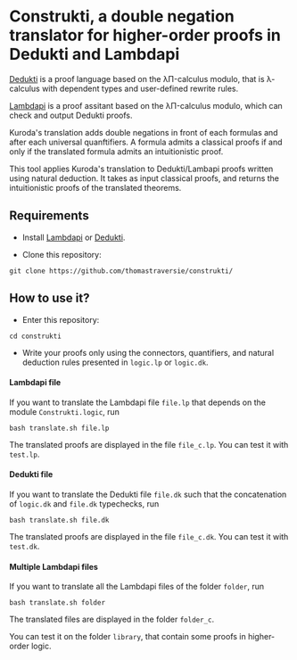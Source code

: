 # Construkti, a double negation translator for higher-order proofs in Dedukti and Lambdapi

[Dedukti](https://github.com/Deducteam/Dedukti) is a proof language based on the λΠ-calculus modulo, that is λ-calculus with dependent types and user-defined rewrite rules.

[Lambdapi](https://github.com/Deducteam/lambdapi) is a proof assitant based on the λΠ-calculus modulo, which can check and output Dedukti proofs.

Kuroda's translation adds double negations in front of each formulas and after each universal quanftifiers. A formula admits a classical proofs if and only if the translated formula admits an intuitionistic proof.

This tool applies Kuroda's translation to Dedukti/Lambapi proofs written using natural deduction. It takes as input classical proofs, and returns the intuitionistic proofs of the translated theorems.


## Requirements

- Install [Lambdapi](https://github.com/Deducteam/lambdapi) or [Dedukti](https://github.com/Deducteam/Dedukti).

- Clone this repository:
```
git clone https://github.com/thomastraversie/construkti/
```


## How to use it?

- Enter this repository:
```
cd construkti
```

- Write your proofs only using the connectors, quantifiers, and natural deduction rules presented in `logic.lp` or `logic.dk`. 


#### Lambdapi file

If you want to translate the Lambdapi file `file.lp` that depends on the module `Construkti.logic`, run 
```
bash translate.sh file.lp
```
The translated proofs are displayed in the file `file_c.lp`. You can test it with `test.lp`.



#### Dedukti file

If you want to translate the Dedukti file `file.dk` such that the concatenation of `logic.dk` and `file.dk` typechecks, run 
```
bash translate.sh file.dk
```
The translated proofs are displayed in the file `file_c.dk`. You can test it with `test.dk`.



#### Multiple Lambdapi files

If you want to translate all the Lambdapi files of the folder `folder`, run 
```
bash translate.sh folder
```
The translated files are displayed in the folder `folder_c`.

You can test it on the folder `library`, that contain some proofs in higher-order logic.
